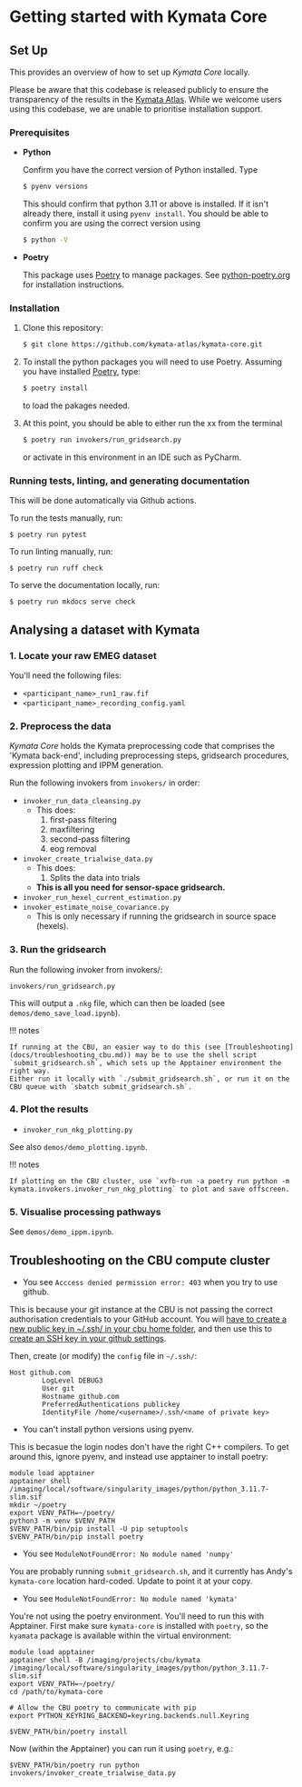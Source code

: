 # Getting started with Kymata Core

## Set Up

This provides an overview of how to set up _Kymata Core_ locally.

Please be aware that this codebase is released publicly to ensure the transparency of the results in the [Kymata Atlas](https://kymata.org). While 
we welcome users using this codebase, we are unable to prioritise installation support.


### Prerequisites

* **Python**

   Confirm you have the correct version of Python installed. Type
   ```sh
   $ pyenv versions
   ```
   This should confirm that python 3.11 or above is installed. If it isn't already there,
   install it using `pyenv install`. You should be able to confirm
   you are using the correct version using
   ```sh
   $ python -V
   ```
  
* **Poetry**

  This package uses [Poetry](https://python-poetry.org/) to manage packages. See [python-poetry.org](https://python-poetry.org/docs/#installing-with-the-official-installer) for installation instructions.

### Installation

1. Clone this repository:
   ```sh
   $ git clone https://github.com/kymata-atlas/kymata-core.git
   ```
3. To install the python packages you will need to use Poetry. Assuming you have installed [Poetry](https://python-poetry.org/docs/#installing-with-the-official-installer), 
   type:
   ```sh
   $ poetry install
   ```
   to load the pakages needed.

4. At this point, you should be able to either run the xx from the terminal
   ```sh
   $ poetry run invokers/run_gridsearch.py
   ```
   or activate in this environment in an IDE such as PyCharm.

### Running tests, linting, and generating documentation

This will be done automatically via Github actions.

To run the tests manually, run:
```
$ poetry run pytest
```
To run linting manually, run:
```
$ poetry run ruff check
```
To serve the documentation locally, run:
```
$ poetry run mkdocs serve check
```

## Analysing a dataset with Kymata

### 1. Locate your raw EMEG dataset

You'll need the following files:

- `<participant_name>_run1_raw.fif`
- `<participant_name>_recording_config.yaml`

### 2. Preprocess the data

_Kymata Core_ holds the Kymata preprocessing code that comprises the 'Kymata back-end', including preprocessing steps, gridsearch procedures, expression plotting and IPPM generation.

Run the following invokers from `invokers/` in order:

- `invoker_run_data_cleansing.py`
  - This does:
    1. first-pass filtering 
    2. maxfiltering
    3. second-pass filtering
    4. eog removal
- `invoker_create_trialwise_data.py`
  - This does:
    1. Splits the data into trials
  - **This is all you need for sensor-space gridsearch.**
- `invoker_run_hexel_current_estimation.py`
- `invoker_estimate_noise_covariance.py`
  - This is only necessary if running the gridsearch in source space (hexels).

### 3. Run the gridsearch

Run the following invoker from invokers/:

```
invokers/run_gridsearch.py
```

This will output a `.nkg` file, which can then be loaded (see `demos/demo_save_load.ipynb`).

!!! notes 

    If running at the CBU, an easier way to do this (see [Troubleshooting](docs/troubleshooting_cbu.md)) may be to use the shell script `submit_gridsearch.sh`, which sets up the Apptainer environment the right way.
    Either run it locally with `./submit_gridsearch.sh`, or run it on the CBU queue with `sbatch submit_gridsearch.sh`.

### 4. Plot the results

- `invoker_run_nkg_plotting.py`

See also `demos/demo_plotting.ipynb`.

!!! notes 

    If plotting on the CBU cluster, use `xvfb-run -a poetry run python -m kymata.invokers.invoker_run_nkg_plotting` to plot and save offscreen.

### 5. Visualise processing pathways

See `demos/demo_ippm.ipynb`.

## Troubleshooting on the CBU compute cluster

- You see `Acccess denied permission error: 403` when you try to use github.

This is because your git instance at the CBU is not passing the correct authorisation credentials to your GitHub account. You will [have to create a new public key in ~/.ssh/ in your cbu home folder](https://docs.github.com/en/authentication/connecting-to-github-with-ssh/generating-a-new-ssh-key-and-adding-it-to-the-ssh-agent), and then use this to [create an SSH key in your github settings](https://docs.github.com/en/authentication/connecting-to-github-with-ssh/adding-a-new-ssh-key-to-your-github-account).

Then, create (or modify) the `config` file in `~/.ssh/`:

```shell
Host github.com
        LogLevel DEBUG3
        User git
        Hostname github.com
        PreferredAuthentications publickey
        IdentityFile /home/<username>/.ssh/<name of private key>
```

- You can't install python versions using pyenv.

This is becasue the login nodes don't have the right C++ compilers. To get around this, ignore pyenv, and instead use
apptainer to install poetry:

```shell
module load apptainer
apptainer shell /imaging/local/software/singularity_images/python/python_3.11.7-slim.sif
mkdir ~/poetry
export VENV_PATH=~/poetry/
python3 -m venv $VENV_PATH
$VENV_PATH/bin/pip install -U pip setuptools
$VENV_PATH/bin/pip install poetry
```

- You see `ModuleNotFoundError: No module named 'numpy'`

You are probably running `submit_gridsearch.sh`, and it currently has Andy's `kymata-core` location hard-coded.
Update to point it at your copy.

- You see `ModuleNotFoundError: No module named 'kymata'`

You're not using the poetry environment.  You'll need to run this with Apptainer. First make sure `kymata-core` is installed with `poetry`, so the `kyamata` package is available within the virtual environment:

  ```shell
  module load apptainer
  apptainer shell -B /imaging/projects/cbu/kymata /imaging/local/software/singularity_images/python/python_3.11.7-slim.sif
  export VENV_PATH=~/poetry/
  cd /path/to/kymata-core
  
  # Allow the CBU poetry to communicate with pip
  export PYTHON_KEYRING_BACKEND=keyring.backends.null.Keyring
  
  $VENV_PATH/bin/poetry install
  ```

Now (within the Apptainer) you can run it using `poetry`, e.g.:

  ```shell
  $VENV_PATH/bin/poetry run python invokers/invoker_create_trialwise_data.py
  ```